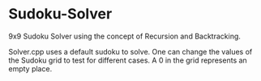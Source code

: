 # Sudoku-Solver
9x9 Sudoku Solver using the concept of Recursion and Backtracking.

Solver.cpp uses a default sudoku to solve. 
One can change the values of the Sudoku grid to test for different cases.
A 0 in the grid represents an empty place.
